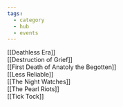 ```yaml
---
tags:
  - category
  - hub
  - events
---
```

[[Deathless Era]]  
[[Destruction of Grief]]  
[[First Death of Anatoly the Begotten]]  
[[Less Reliable]]  
[[The Night Watches]]  
[[The Pearl Riots]]  
[[Tick Tock]]  